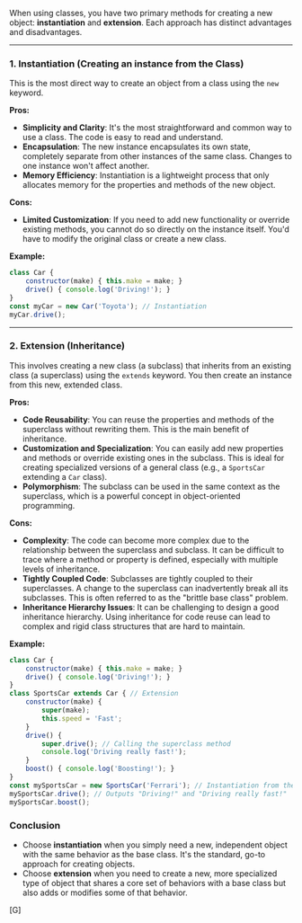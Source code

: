 When using classes, you have two primary methods for creating a new object: **instantiation** and **extension**. Each approach has distinct advantages and disadvantages.

-----

### 1\. Instantiation (Creating an instance from the Class)

This is the most direct way to create an object from a class using the `new` keyword.

**Pros:**

  * **Simplicity and Clarity**: It's the most straightforward and common way to use a class. The code is easy to read and understand.
  * **Encapsulation**: The new instance encapsulates its own state, completely separate from other instances of the same class. Changes to one instance won't affect another.
  * **Memory Efficiency**: Instantiation is a lightweight process that only allocates memory for the properties and methods of the new object.

**Cons:**

  * **Limited Customization**: If you need to add new functionality or override existing methods, you cannot do so directly on the instance itself. You'd have to modify the original class or create a new class.

**Example:**

```javascript
class Car {
    constructor(make) { this.make = make; }
    drive() { console.log('Driving!'); }
}
const myCar = new Car('Toyota'); // Instantiation
myCar.drive();
```

-----

### 2\. Extension (Inheritance)

This involves creating a new class (a subclass) that inherits from an existing class (a superclass) using the `extends` keyword. You then create an instance from this new, extended class.

**Pros:**

  * **Code Reusability**: You can reuse the properties and methods of the superclass without rewriting them. This is the main benefit of inheritance.
  * **Customization and Specialization**: You can easily add new properties and methods or override existing ones in the subclass. This is ideal for creating specialized versions of a general class (e.g., a `SportsCar` extending a `Car` class).
  * **Polymorphism**: The subclass can be used in the same context as the superclass, which is a powerful concept in object-oriented programming.

**Cons:**

  * **Complexity**: The code can become more complex due to the relationship between the superclass and subclass. It can be difficult to trace where a method or property is defined, especially with multiple levels of inheritance.
  * **Tightly Coupled Code**: Subclasses are tightly coupled to their superclasses. A change to the superclass can inadvertently break all its subclasses. This is often referred to as the "brittle base class" problem.
  * **Inheritance Hierarchy Issues**: It can be challenging to design a good inheritance hierarchy. Using inheritance for code reuse can lead to complex and rigid class structures that are hard to maintain.

**Example:**

```javascript
class Car {
    constructor(make) { this.make = make; }
    drive() { console.log('Driving!'); }
}
class SportsCar extends Car { // Extension
    constructor(make) {
        super(make);
        this.speed = 'Fast';
    }
    drive() {
        super.drive(); // Calling the superclass method
        console.log('Driving really fast!');
    }
    boost() { console.log('Boosting!'); }
}
const mySportsCar = new SportsCar('Ferrari'); // Instantiation from the extended class
mySportsCar.drive(); // Outputs "Driving!" and "Driving really fast!"
mySportsCar.boost();
```

### Conclusion

  * Choose **instantiation** when you simply need a new, independent object with the same behavior as the base class. It's the standard, go-to approach for creating objects.
  * Choose **extension** when you need to create a new, more specialized type of object that shares a core set of behaviors with a base class but also adds or modifies some of that behavior.

[G]
